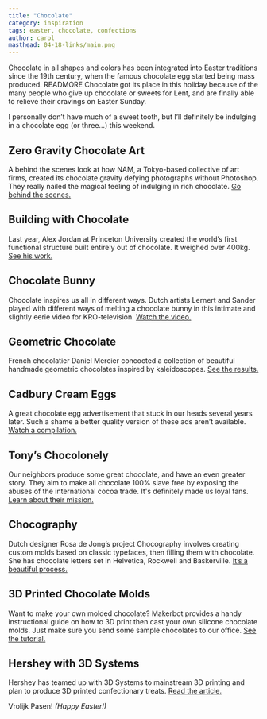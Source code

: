 ```yaml
---
title: "Chocolate"
category: inspiration
tags: easter, chocolate, confections 
author: carol
masthead: 04-18-links/main.png
---
```


Chocolate in all shapes and colors has been integrated into Easter traditions since the 19th century, when the famous chocolate egg started being mass produced. READMORE Chocolate got its place in this holiday because of the many people who give up chocolate or sweets for Lent, and are finally able to relieve their cravings on Easter Sunday. 

I personally don’t have much of a sweet tooth, but I’ll definitely be indulging in a chocolate egg (or three…) this weekend.

## Zero Gravity Chocolate Art
A behind the scenes look at how NAM, a Tokyo-based collective of art firms, created its chocolate gravity defying photographs without Photoshop. They really nailed the magical feeling of indulging in rich chocolate. [Go behind the scenes.](http://www.thisiscolossal.com/2012/04/gravity-defying-photography-for-chocolate-trail-2012-by-nam/)

## Building with Chocolate
Last year, Alex Jordan at Princeton University created the world’s first functional structure built entirely out of chocolate. It weighed over 400kg. [See his work.](http://formfindinglab.princeton.edu/people/alex-jourdan/)

## Chocolate Bunny
Chocolate inspires us all in different ways. Dutch artists Lernert and Sander played with different ways of melting a chocolate bunny in this intimate and slightly eerie video for KRO-television. [Watch the video.](http://vimeo.com/13906163)

## Geometric Chocolate
French chocolatier Daniel Mercier concocted a collection of beautiful handmade geometric chocolates inspired by kaleidoscopes. [See the results.](https://www.youtube.com/watch?v=o1XubO1MWKg)

## Cadbury Cream Eggs
A great chocolate egg advertisement that stuck in our heads several years later. Such a shame a better quality version of these ads aren’t available. [Watch a compilation.](https://www.youtube.com/watch?v=PBz5WiNYeFM)

## Tony’s Chocolonely
Our neighbors produce some great chocolate, and have an even greater story. They aim to make all chocolate 100% slave free by exposing the abuses of the international cocoa trade. It's definitely made us loyal fans. [Learn about their mission.](http://www.tonyschocolonely.com/en/our-mission/the-road-to-100-slave-free/)

## Chocography
Dutch designer Rosa de Jong’s project Chocography involves creating custom molds based on classic typefaces, then filling them with chocolate. She has chocolate letters set in Helvetica, Rockwell and Baskerville. [It’s a beautiful process.](https://www.behance.net/gallery/Chocography/6257491)

## 3D Printed Chocolate Molds
Want to make your own molded chocolate? Makerbot provides a handy instructional guide on how to 3D print then cast your own silicone chocolate molds. Just make sure you send some sample chocolates to our office. [See the tutorial.](http://www.makerbot.com/tutorials/making-chocolate-molds/)

## Hershey with 3D Systems 
Hershey has teamed up with 3D Systems to mainstream 3D printing and plan to produce 3D printed confectionary treats. [Read the article.](http://blogs.wsj.com/corporate-intelligence/2014/01/16/coming-soon-to-3d-printing-chocolate-bars/)

Vrolijk Pasen! _(Happy Easter!)_

